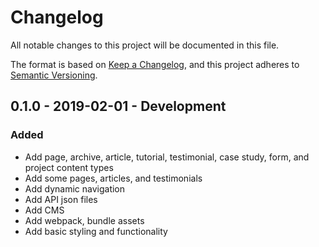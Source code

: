 # Changelog
All notable changes to this project will be documented in this file.

The format is based on [Keep a Changelog](https://keepachangelog.com/en/1.0.0/),
and this project adheres to [Semantic Versioning](https://semver.org/spec/v2.0.0.html).

<!--
## X.X.X - XXXX-XX-XX - XXXXXX

### Added
### Changed
### Deprecated
### Removed
### Fixed
### Security
-->

## 0.1.0 - 2019-02-01 - Development

### Added
- Add page, archive, article, tutorial, testimonial, case study, form, and project content types
- Add some pages, articles, and testimonials
- Add dynamic navigation
- Add API json files
- Add CMS
- Add webpack, bundle assets
- Add basic styling and functionality